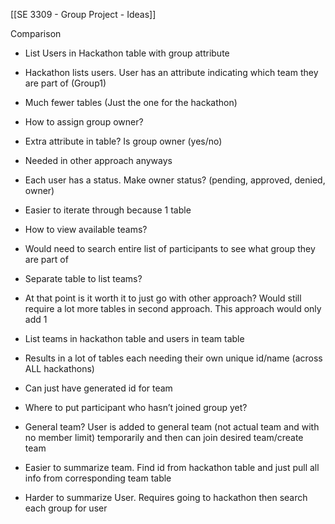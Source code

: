 [[SE 3309 - Group Project - Ideas]]

Comparison 

- List Users in Hackathon table with group attribute 
    

- Hackathon lists users. User has an attribute indicating which team they are part of (Group1) 
    
- Much fewer tables (Just the one for the hackathon) 
    
- How to assign group owner? 
    

- Extra attribute in table? Is group owner (yes/no) 
    

- Needed in other approach anyways 
    

- Each user has a status. Make owner status? (pending, approved, denied, owner) 
    

- Easier to iterate through because 1 table 
    
- How to view available teams? 
    

- Would need to search entire list of participants to see what group they are part of 
    
- Separate table to list teams? 
    

- At that point is it worth it to just go with other approach? Would still require a lot more tables in second approach. This approach would only add 1 
    
- List teams in hackathon table and users in team table 
    

- Results in a lot of tables each needing their own unique id/name (across ALL hackathons) 
    

- Can just have generated id for team 
    

- Where to put participant who hasn’t joined group yet? 
    

- General team? User is added to general team (not actual team and with no member limit) temporarily and then can join desired team/create team 
    

- Easier to summarize team. Find id from hackathon table and just pull all info from corresponding team table 
    
- Harder to summarize User. Requires going to hackathon then search each group for user
